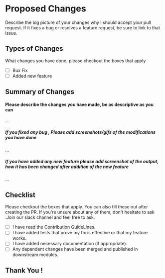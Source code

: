 

# Proposed Changes


Describe the big picture of your changes  why I should accept your pull request. If it fixes a bug or resolves a feature request, be sure to link to that issue.


## Types of Changes
What changes you have done, please  checkout  the boxes that apply

- [ ] Bux Fix
- [ ] Added new feature

## Summary of Changes


#### Please describe the changes you have made, be as descriptive as you can 
 
...


#####  If you fixed any bug , Please add screenshots/gifs of the modifications you have done

...


##### If you have added any new feature please add screenshot of the output, how it has been changed after addition of the new feature

...





## Checklist
Please checkout the boxes that apply. You can also fill these out after creating the PR. If you're unsure about any of them, don't hesitate to ask .Join our slack channel and feel free to ask.

- [ ]  I  have  read the Contribution GuideLines.
- [ ] I have added tests that prove my fix is effective or that my feature works.
- [ ] I have added necessary documentation (if appropriate).
- [ ] Any dependent changes have been merged and published in downstream modules.

## Thank You !



